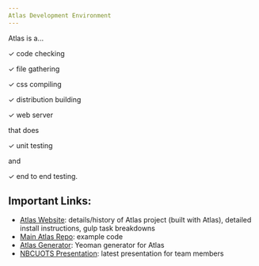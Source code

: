 ```yaml
---
Atlas Development Environment
---
```


Atlas is a...

&#x2713; code checking

&#x2713; file gathering

&#x2713; css compiling

&#x2713; distribution building

&#x2713; web server

that does

&#x2713; unit testing

and

&#x2713; end to end testing.

## Important Links:

* [Atlas Website](http://scottnath.github.io/atlas): details/history of Atlas project (built with Atlas), detailed install instructions, gulp task breakdowns
* [Main Atlas Repo](http://github.com/scottnath/atlas): example code
* [Atlas Generator](http://github.com/scottnath/generator-atlas): Yeoman generator for Atlas
* [NBCUOTS Presentation](http://nbcuots.github.io/atlas): latest presentation for team members